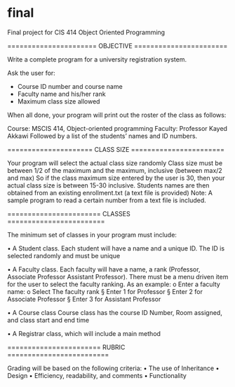 # final
Final project for CIS 414 Object Oriented Programming

====================== OBJECTIVE =======================

Write a complete program for a university registration system.

Ask the user for:
- Course ID number and course name
- Faculty name and his/her rank
- Maximum class size allowed

When all done, your program will print out the roster of the class as follows:

Course: MSCIS 414, Object-oriented programming
Faculty: Professor Kayed Akkawi
Followed by a list of the students’ names and ID numbers.

===================== CLASS SIZE =======================

Your program will select the actual class size randomly
Class size must be between 1/2 of the maximum and the maximum, inclusive (between max/2 and max)
So if the class maximum size entered by the user is 30, then your actual class size is between 15-30 inclusive.
Students names are then obtained from an existing enrollment.txt (a text file is provided)
Note: A sample program to read a certain number from a text file is included.


======================= CLASSES ========================

The minimum set of classes in your program must include:

• A Student class.
Each student will have a name and a unique ID.
The ID is selected randomly and must be unique

• A Faculty class.
Each faculty will have a name, a rank (Professor, Associate Professor Assistant Professor).
There must be a menu driven item for the user to select the faculty ranking.
As an example:
o Enter a faculty name:
o Select The faculty rank
§ Enter 1 for Professor
§ Enter 2 for Associate Professor
§ Enter 3 for Assistant Professor

• A Course class
Course class has the course ID Number, Room assigned, and class start and end time

• A Registrar class, which will include a main method

======================= RUBRIC =========================

Grading will be based on the following criteria:
• The use of Inheritance
• Design
• Efficiency, readability, and comments
• Functionality
